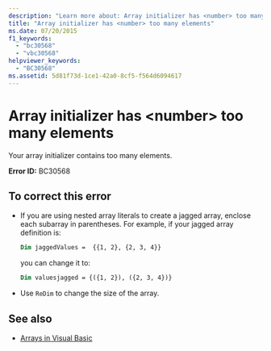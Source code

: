 ```yaml
---
description: "Learn more about: Array initializer has <number> too many elements"
title: "Array initializer has <number> too many elements"
ms.date: 07/20/2015
f1_keywords:
  - "bc30568"
  - "vbc30568"
helpviewer_keywords:
  - "BC30568"
ms.assetid: 5d81f73d-1ce1-42a0-8cf5-f564d6094617
---
```

# Array initializer has \<number> too many elements

Your array initializer contains too many elements.

**Error ID:** BC30568

## To correct this error

- If you are using nested array literals to create a jagged array, enclose each subarray in parentheses. For example, if your jagged array definition is:

  ```vb
  Dim jaggedValues =  {{1, 2}, {2, 3, 4}}
  ```

  you can change it to:

  ```vb
  Dim valuesjagged = {({1, 2}), ({2, 3, 4})}
  ```

- Use `ReDim` to change the size of the array.

## See also

- [Arrays in Visual Basic](../programming-guide/language-features/arrays/index.md)
